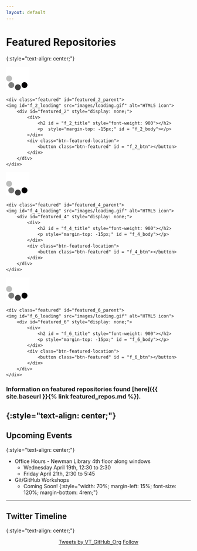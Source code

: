 ```yaml
---
layout: default
---
```


# **Featured Repositories**
{:style="text-align: center;"}

<!-- ## **UNDER CONSTRUCTION**
{:style="text-align: center; color:orange;"} -->

<div class="flex-grid-featured">
<!-- Max allowed description body is 270 characters -->
	<div class="featured" id="featured_1_parent">
	<img id="f_1_loading" src="images/loading.gif" alt="HTML5 icon"> 
		<div id="featured_1" style="display: none;">
			<div>
				<h2 id = "f_1_title" style="font-weight: 900"></h2>
				<p style="margin-top: -15px;" id = "f_1_body"></p>
			</div>
			<div class="btn-featured-location">
				<button class="btn-featured" id = "f_1_btn"></button>
			</div>
		</div>
	</div>

	<div class="featured" id="featured_2_parent">
	<img id="f_2_loading" src="images/loading.gif" alt="HTML5 icon"> 
		<div id="featured_2" style="display: none;">
			<div>
				<h2 id = "f_2_title" style="font-weight: 900"></h2>
				<p  style="margin-top: -15px;" id = "f_2_body"></p>
			</div>
			<div class="btn-featured-location">
				<button class="btn-featured" id = "f_2_btn"></button>
			</div>
		</div>
	</div>

</div>

<div class="flex-grid-featured" >
	<div class="featured" id="featured_3_parent">
	<img id="f_3_loading" src="images/loading.gif" alt="HTML5 icon"> 
		<div id="featured_3" style="display: none;">
			<div>
				<h2 id = "f_3_title" style="font-weight: 900"></h2>
				<p style="margin-top: -15px;" id = "f_3_body"></p>
			</div>
			<div class="btn-featured-location">
				<button class="btn-featured" id = "f_3_btn"></button>
			</div>
		</div>
	</div>


	<div class="featured" id="featured_4_parent">
	<img id="f_4_loading" src="images/loading.gif" alt="HTML5 icon"> 
		<div id="featured_4" style="display: none;">
			<div>
				<h2 id = "f_4_title" style="font-weight: 900"></h2>
				<p style="margin-top: -15px;" id = "f_4_body"></p>
			</div>
			<div class="btn-featured-location">
				<button class="btn-featured" id = "f_4_btn"></button>
			</div>
		</div>
	</div>
</div>

<div class="flex-grid-featured">
	<div class="featured" id="featured_5_parent">
	<img id="f_5_loading" src="images/loading.gif" alt="HTML5 icon"> 
		<div id="featured_5" style="display: none;">
			<div>
				<h2 id = "f_5_title" style="font-weight: 900"></h2>
				<p style="margin-top: -15px;" id = "f_5_body"></p>
			</div>
			<div class="btn-featured-location">
				<button class="btn-featured" id = "f_5_btn"></button>
			</div>
		</div>
	</div>

	<div class="featured" id="featured_6_parent">
	<img id="f_6_loading" src="images/loading.gif" alt="HTML5 icon"> 
		<div id="featured_6" style="display: none;">
			<div>
				<h2 id = "f_6_title" style="font-weight: 900"></h2>
				<p style="margin-top: -15px;" id = "f_6_body"></p>
			</div>
			<div class="btn-featured-location">
				<button class="btn-featured" id = "f_6_btn"></button>
			</div>
		</div>
	</div>

</div>

### Information on featured repositories found [here]({{ site.baseurl }}{% link featured_repos.md %}).
{:style="text-align: center;"}
---

## **Upcoming Events**
{:style="text-align: center;"}

* Office Hours - Newman Library 4th floor along windows
  * Wednesday April 19th, 12:30 to 2:30
  * Friday April 21th, 2:30 to 5:45
* Git/GitHub Workshops
  * Coming Soon!
{:style="width: 70%; margin-left: 15%; font-size: 120%; margin-bottom: 4rem;"}
---

## **Twitter Timeline**
{:style="text-align: center;"}

<div style="" align="center">
	<div style="max-width: 80%;">
		<a class="twitter-timeline" data-chrome="noheader noborders" data-link-color="#159957" href="https://twitter.com/VT_GitHub_Org">Tweets by VT_GitHub_Org</a> <script async src="//platform.twitter.com/widgets.js" charset="utf-8"></script>
		<a href="https://twitter.com/VT_GitHub_Org" class="twitter-follow-button" data-size="large" data-show-screen-name="false" data-show-count="false">Follow</a><script async src="//platform.twitter.com/widgets.js" charset="utf-8"></script>
	</div>
</div>
<script type="text/javascript" src="assets/javascript/buttonClick.js"></script>
<script type="text/javascript" src="assets/javascript/loadFeatured.js"></script>

